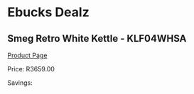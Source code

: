 
# Ebucks Dealz
## Smeg Retro White Kettle - KLF04WHSA
[Product Page](https://www.ebucks.com/web/shop/productSelected.do?prodId=1167474121&catId=1196428103)

Price: R3659.00

Savings: 


	